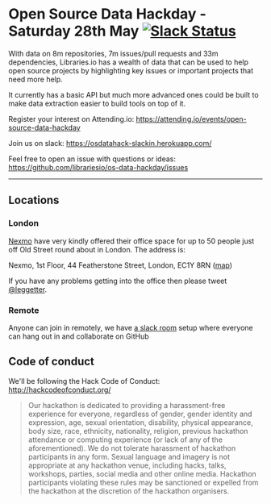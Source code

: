 # Open Source Data Hackday - Saturday 28th May  [![Slack Status](https://osdatahack-slackin.herokuapp.com/badge.svg)](https://osdatahack-slackin.herokuapp.com/)

With data on 8m repositories, 7m issues/pull requests and 33m dependencies, Libraries.io has a wealth of data that can be used to help open source projects by highlighting key issues or important projects that need more help.

It currently has a basic API but much more advanced ones could be built to make data extraction easier to build tools on top of it.

Register your interest on Attending.io: https://attending.io/events/open-source-data-hackday

Join us on slack: https://osdatahack-slackin.herokuapp.com/

Feel free to open an issue with questions or ideas: https://github.com/librariesio/os-data-hackday/issues

<hr>

## Locations

### London

[Nexmo](https://www.nexmo.com/) have very kindly offered their office space for up to 50 people just off Old Street round about in London. The address is:

Nexmo,
1st Floor,
44 Featherstone Street,
London,
EC1Y 8RN ([map](https://www.google.co.uk/maps/place/Nexmo/@51.5247417,-0.0891031,15z/data=!4m5!3m4!1s0x0:0x5028fbbf77702ad8!8m2!3d51.5247417!4d-0.0891031))

If you have any problems getting into the office then please tweet [@leggetter](https://twitter.com/leggetter).

### Remote

Anyone can join in remotely, we have [a slack room](https://osdatahack-slackin.herokuapp.com/) setup where everyone can hang out in and collaborate on GitHub

## Code of conduct

We'll be following the Hack Code of Conduct: http://hackcodeofconduct.org/ 

> Our hackathon is dedicated to providing a harassment-free experience for everyone, regardless of gender, gender identity and expression, age, sexual orientation, disability, physical appearance, body size, race, ethnicity, nationality, religion, previous hackathon attendance or computing experience (or lack of any of the aforementioned). We do not tolerate harassment of hackathon participants in any form. Sexual language and imagery is not appropriate at any hackathon venue, including hacks, talks, workshops, parties, social media and other online media. Hackathon participants violating these rules may be sanctioned or expelled from the hackathon at the discretion of the hackathon organisers.
